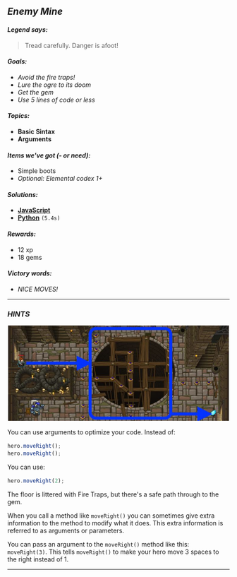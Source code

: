 ## _Enemy Mine_

#### _Legend says:_
> Tread carefully. Danger is afoot!

#### _Goals:_
+ _Avoid the fire traps!_
+ _Lure the ogre to its doom_
+ _Get the gem_
+ _Use 5 lines of code or less_

#### _Topics:_
+ **Basic Sintax**
+ **Arguments**

#### _Items we've got (- or need):_
+ Simple boots
+ _Optional: Elemental codex 1+_

#### _Solutions:_
+ **[JavaScript](enemyMine.js)**
+ **[Python](enemy_mine.py)** `(5.4s)`

#### _Rewards:_
+ 12 xp
+ 18 gems

#### _Victory words:_
+ _NICE MOVES!_

___

### _HINTS_

![](img/enemy_mine.jpeg)

You can use arguments to optimize your code. Instead of:

```javascript
hero.moveRight();
hero.moveRight();
```

You can use:

```javascript
hero.moveRight(2);
```

The floor is littered with Fire Traps, but there's a safe path through to the gem.

When you call a method like `moveRight()` you can sometimes give extra information to the method to modify what it does. This extra information is referred to as arguments or parameters.

You can pass an argument to the `moveRight()` method like this: `moveRight(3)`. This tells `moveRight()` to make your hero move 3 spaces to the right instead of 1.

___
